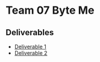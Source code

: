 # Team 07 Byte Me

## Deliverables
- [Deliverable 1](https://github.com/CSCC01/team_07-project/blob/master/d1/GroupInfo.pdf)
- [Deliverable 2](https://github.com/CSCC01/team_07-project/blob/master/d2/deliverable2.pdf)

